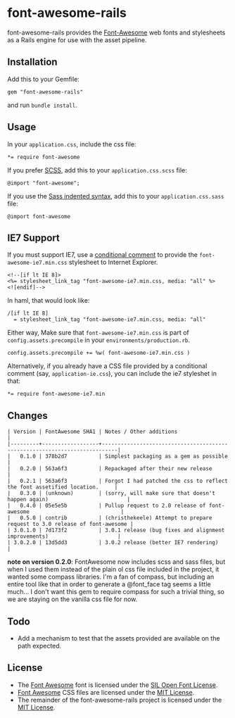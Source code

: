 # font-awesome-rails

font-awesome-rails provides the
[Font-Awesome](http://fortawesome.github.com/Font-Awesome/) web fonts and
stylesheets as a Rails engine for use with the asset pipeline.

## Installation

Add this to your Gemfile:

    gem "font-awesome-rails"

and run `bundle install`.

## Usage

In your `application.css`, include the css file:

    *= require font-awesome

If you prefer [SCSS](http://sass-lang.com/docs.html), add this to your
`application.css.scss` file:

    @import "font-awesome";

If you use the
[Sass indented syntax](http://sass-lang.com/docs/yardoc/file.INDENTED_SYNTAX.html),
add this to your `application.css.sass` file:

    @import font-awesome

## IE7 Support

If you must support IE7, use a
[conditional comment](http://en.wikipedia.org/wiki/Conditional_comment) to
provide the `font-awesome-ie7.min.css` stylesheet to Internet Explorer.

    <!--[if lt IE 8]>
    <%= stylesheet_link_tag "font-awesome-ie7.min.css, media: "all" %>
    <![endif]-->

In haml, that would look like:

    /[if lt IE 8]
      = stylesheet_link_tag "font-awesome-ie7.min.css, media: "all"

Either way, Make sure that `font-awesome-ie7.min.css` is part of `config.assets.precompile` in your `environments/production.rb`.

    config.assets.precompile += %w( font-awesome-ie7.min.css )

Alternatively, if you already have a CSS file provided by a conditional
comment (say, `application-ie.css`), you can include the ie7 styleshet in
that:

    *= require font-awesome-ie7.min

## Changes

    | Version | FontAwesome SHA1 | Notes / Other additions                                                   |
    |---------+------------------+---------------------------------------------------------------------------|
    |   0.1.0 | 378b2d7          | Simplest packaging as a gem as possible                                   |
    |   0.2.0 | 563a6f3          | Repackaged after their new release                                        |
    |   0.2.1 | 563a6f3          | Forgot I had patched the css to reflect the font assetified location.     |
    |   0.3.0 | (unknown)        | (sorry, will make sure that doesn't happen again)                         |
    |   0.4.0 | 05e5e5b          | Pullup request to 2.0 release of font-awesome                             |
    |   0.5.0 | contrib          | (christhekeele) Attempt to prepare request to 3.0 release of font-awesome |
    | 3.0.1.0 | 7d173f2          | 3.0.1 release (bug fixes and alignment improvements)                      |
    | 3.0.2.0 | 13d5dd3          | 3.0.2 release (better IE7 rendering)                                      |

**note on version 0.2.0**: FontAwesome now includes scss and sass files, but
when I used them instead of the plain ol css file included in the project, it
wanted some compass libraries.  I'm a fan of compass, but including an entire
tool like that in order to generate a @font_face tag seems a little much... I
don't want this gem to require compass for such a trivial thing, so we are
staying on the vanilla css file for now.

## Todo

* Add a mechanism to test that the assets provided are available on the path
  expected.

## License

* The [Font Awesome](http://fortawesome.github.com/Font-Awesome) font is
  licensed under the [SIL Open Font License](http://scripts.sil.org/OFL).
* [Font Awesome](http://fortawesome.github.com/Font-Awesome) CSS files are
  licensed under the
  [MIT License](http://opensource.org/licenses/mit-license.html).
* The remainder of the font-awesome-rails project is licensed under the
  [MIT License](http://opensource.org/licenses/mit-license.html).
